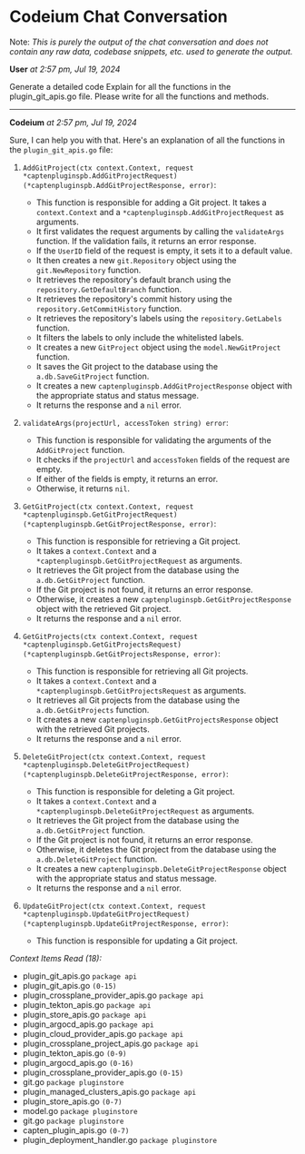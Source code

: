 # Codeium Chat Conversation

Note: _This is purely the output of the chat conversation and does not contain any raw data, codebase snippets, etc. used to generate the output._

**User** _at 2:57 pm, Jul 19, 2024_

Generate a detailed code Explain for all the functions in the plugin_git_apis.go file. Please write for all the functions and methods.

---

**Codeium** _at 2:57 pm, Jul 19, 2024_

Sure, I can help you with that. Here's an explanation of all the functions in the `plugin_git_apis.go` file:

1. `AddGitProject(ctx context.Context, request *captenpluginspb.AddGitProjectRequest) (*captenpluginspb.AddGitProjectResponse, error)`:
   - This function is responsible for adding a Git project. It takes a `context.Context` and a `*captenpluginspb.AddGitProjectRequest` as arguments.
   - It first validates the request arguments by calling the `validateArgs` function. If the validation fails, it returns an error response.
   - If the `UserID` field of the request is empty, it sets it to a default value.
   - It then creates a new `git.Repository` object using the `git.NewRepository` function.
   - It retrieves the repository's default branch using the `repository.GetDefaultBranch` function.
   - It retrieves the repository's commit history using the `repository.GetCommitHistory` function.
   - It retrieves the repository's labels using the `repository.GetLabels` function.
   - It filters the labels to only include the whitelisted labels.
   - It creates a new `GitProject` object using the `model.NewGitProject` function.
   - It saves the Git project to the database using the `a.db.SaveGitProject` function.
   - It creates a new `captenpluginspb.AddGitProjectResponse` object with the appropriate status and status message.
   - It returns the response and a `nil` error.

2. `validateArgs(projectUrl, accessToken string) error`:
   - This function is responsible for validating the arguments of the `AddGitProject` function.
   - It checks if the `projectUrl` and `accessToken` fields of the request are empty.
   - If either of the fields is empty, it returns an error.
   - Otherwise, it returns `nil`.

3. `GetGitProject(ctx context.Context, request *captenpluginspb.GetGitProjectRequest) (*captenpluginspb.GetGitProjectResponse, error)`:
   - This function is responsible for retrieving a Git project.
   - It takes a `context.Context` and a `*captenpluginspb.GetGitProjectRequest` as arguments.
   - It retrieves the Git project from the database using the `a.db.GetGitProject` function.
   - If the Git project is not found, it returns an error response.
   - Otherwise, it creates a new `captenpluginspb.GetGitProjectResponse` object with the retrieved Git project.
   - It returns the response and a `nil` error.

4. `GetGitProjects(ctx context.Context, request *captenpluginspb.GetGitProjectsRequest) (*captenpluginspb.GetGitProjectsResponse, error)`:
   - This function is responsible for retrieving all Git projects.
   - It takes a `context.Context` and a `*captenpluginspb.GetGitProjectsRequest` as arguments.
   - It retrieves all Git projects from the database using the `a.db.GetGitProjects` function.
   - It creates a new `captenpluginspb.GetGitProjectsResponse` object with the retrieved Git projects.
   - It returns the response and a `nil` error.

5. `DeleteGitProject(ctx context.Context, request *captenpluginspb.DeleteGitProjectRequest) (*captenpluginspb.DeleteGitProjectResponse, error)`:
   - This function is responsible for deleting a Git project.
   - It takes a `context.Context` and a `*captenpluginspb.DeleteGitProjectRequest` as arguments.
   - It retrieves the Git project from the database using the `a.db.GetGitProject` function.
   - If the Git project is not found, it returns an error response.
   - Otherwise, it deletes the Git project from the database using the `a.db.DeleteGitProject` function.
   - It creates a new `captenpluginspb.DeleteGitProjectResponse` object with the appropriate status and status message.
   - It returns the response and a `nil` error.

6. `UpdateGitProject(ctx context.Context, request *captenpluginspb.UpdateGitProjectRequest) (*captenpluginspb.UpdateGitProjectResponse, error)`:
   - This function is responsible for updating a Git project.


_Context Items Read (18):_

- plugin_git_apis.go `package api`
- plugin_git_apis.go `(0-15)`
- plugin_crossplane_provider_apis.go `package api`
- plugin_tekton_apis.go `package api`
- plugin_store_apis.go `package api`
- plugin_argocd_apis.go `package api`
- plugin_cloud_provider_apis.go `package api`
- plugin_crossplane_project_apis.go `package api`
- plugin_tekton_apis.go `(0-9)`
- plugin_argocd_apis.go `(0-16)`
- plugin_crossplane_provider_apis.go `(0-15)`
- git.go `package pluginstore`
- plugin_managed_clusters_apis.go `package api`
- plugin_store_apis.go `(0-7)`
- model.go `package pluginstore`
- git.go `package pluginstore`
- capten_plugin_apis.go `(0-7)`
- plugin_deployment_handler.go `package pluginstore`
